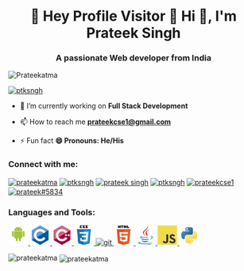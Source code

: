 <h1 align="center">🌈 Hey Profile Visitor 👀 Hi 👋, I'm Prateek Singh</h1>
<h3 align="center">A passionate Web developer from India</h3>

<p align="left"> <img src="https://komarev.com/ghpvc/?username=Prateekatma&label=Profile%20views&color=0e75b6&style=flat" alt="Prateekatma" /> </p>

<p align="left"> <a href="https://twitter.com/ptksngh" target="blank"><img src="https://img.shields.io/twitter/follow/ptksngh?logo=twitter&style=for-the-badge" alt="ptksngh" /></a> </p>

- 🔭 I’m currently working on **Full Stack Development**





- 📫 How to reach me **prateekcse1@gmail.com**

- ⚡ Fun fact **😄 Pronouns: He/His**

<h3 align="left">Connect with me:</h3>
<p align="left">
<a href="https://dev.to/prateekatma" target="blank"><img align="center" src="https://cdn.jsdelivr.net/npm/simple-icons@3.0.1/icons/dev-dot-to.svg" alt="prateekatma" height="30" width="40" /></a>
<a href="https://twitter.com/ptksngh" target="blank"><img align="center" src="https://raw.githubusercontent.com/rahuldkjain/github-profile-readme-generator/master/src/images/icons/Social/twitter.svg" alt="ptksngh" height="30" width="40" /></a>
<a href="https://www.linkedin.com/in/prateek-singh-96321417a" target="blank"><img align="center" src="https://raw.githubusercontent.com/rahuldkjain/github-profile-readme-generator/master/src/images/icons/Social/linked-in-alt.svg" alt="prateek singh" height="30" width="40" /></a> <a href="https://instagram.com/ptksngh" target="blank"><img align="center" src="https://raw.githubusercontent.com/rahuldkjain/github-profile-readme-generator/master/src/images/icons/Social/instagram.svg" alt="ptksngh" height="30" width="40" /></a> <a href="https://www.hackerrank.com/prateekcse1" target="blank"><img align="center" src="https://raw.githubusercontent.com/rahuldkjain/github-profile-readme-generator/master/src/images/icons/Social/hackerrank.svg" alt="prateekcse1" height="30" width="40" /></a> <a href="https://discord.gg/prateek#5824" target="blank"><img align="center" src="https://raw.githubusercontent.com/rahuldkjain/github-profile-readme-generator/master/src/images/icons/Social/discord.svg" alt="prateek#5834" height="30" width="40" /></a>
</p>

<h3 align="left">Languages and Tools:</h3>
<p align="left"> <a href="https://developer.android.com" target="_blank"> <img src="https://raw.githubusercontent.com/devicons/devicon/master/icons/android/android-original-wordmark.svg" alt="android" width="40" height="40"/> </a> <a href="https://www.cprogramming.com/" target="_blank"> <img src="https://raw.githubusercontent.com/devicons/devicon/master/icons/c/c-original.svg" alt="c" width="40" height="40"/> </a> <a href="https://www.w3schools.com/cpp/" target="_blank"> <img src="https://raw.githubusercontent.com/devicons/devicon/master/icons/cplusplus/cplusplus-original.svg" alt="cplusplus" width="40" height="40"/> </a>  <a href="https://www.w3schools.com/css/" target="_blank"> <img src="https://raw.githubusercontent.com/devicons/devicon/master/icons/css3/css3-original-wordmark.svg" alt="css3" width="40" height="40"/> </a> <a href="https://git-scm.com/" target="_blank"> <img src="https://www.vectorlogo.zone/logos/git-scm/git-scm-icon.svg" alt="git" width="40" height="40"/> </a> <a href="https://www.w3.org/html/" target="_blank"> <img src="https://raw.githubusercontent.com/devicons/devicon/master/icons/html5/html5-original-wordmark.svg" alt="html5" width="40" height="40"/> </a> <a href="https://www.java.com" target="_blank"> <img src="https://raw.githubusercontent.com/devicons/devicon/master/icons/java/java-original.svg" alt="java" width="40" height="40"/> </a> <a href="https://developer.mozilla.org/en-US/docs/Web/JavaScript" target="_blank"> <img src="https://raw.githubusercontent.com/devicons/devicon/master/icons/javascript/javascript-original.svg" alt="javascript" width="40" height="40"/> </a>  <a href="https://www.python.org" target="_blank"> <img src="https://raw.githubusercontent.com/devicons/devicon/master/icons/python/python-original.svg" alt="python" width="40" height="40"/> </a> </p>

<p><img align="left" src="https://github-readme-stats.vercel.app/api/top-langs?username=prateekatma&show_icons=true&locale=en&layout=compact" alt="prateekatma" /></p>
 
<p>&nbsp;<img align="center" src="https://github-readme-stats.vercel.app/api?username=prateekatma&show_icons=true&locale=en" alt="prateekatma" /></p>




